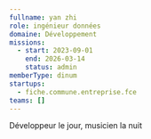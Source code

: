 ```yaml
---
fullname: yan zhi
role: ingénieur données
domaine: Développement
missions:
  - start: 2023-09-01
    end: 2026-03-14
    status: admin
memberType: dinum
startups:
  - fiche.commune.entreprise.fce
teams: []
---
```

Développeur le jour, musicien la nuit
